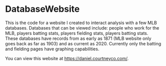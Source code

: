 # DatabaseWebsite
This is the code for a website I created to interact analysis with a few MLB databases. Databases that can be viewed include: people who work for the MLB, players batting stats, players fielding stats, players batting stats. These databases have records from as early as 1871 (MLB website only goes back as far as 1903) and as current as 2020. Currently only the batting and fielding pages have graphing capabilities.

You can view this website at https://daniel.courtneyco.com/.


